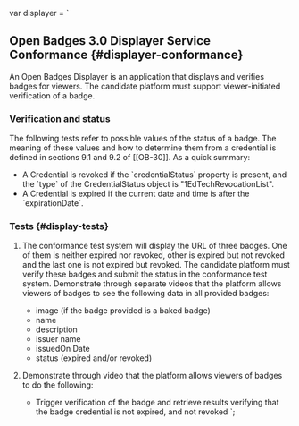 var displayer = `

## Open Badges 3.0 Displayer Service Conformance {#displayer-conformance}

An Open Badges Displayer is an application that displays and verifies badges for viewers. The candidate platform must support viewer-initiated verification of a badge.

### Verification and status

The following tests refer to possible values of the status of a badge. The meaning of these values and how to determine them from a credential is defined in sections 9.1 and 9.2 of [[OB-30]]. As a quick summary:

   - A Credential is revoked if the \`credentialStatus\` property is present, and the \`type\` of the CredentialStatus object is "1EdTechRevocationList".
   - A Credential is expired if the current date and time is after the \`expirationDate\`.

### Tests {#display-tests}

1. The conformance test system will display the URL of three badges. One of them is neither expired nor revoked, other is expired but not revoked and the last one is not expired but revoked. The candidate platform must verify these  badges and submit the status in the conformance test system. Demonstrate through separate videos that the platform allows viewers of badges to see the following data in all provided badges:

   - image (if the badge provided is a baked badge)
   - name
   - description
   - issuer name
   - issuedOn Date
   - status (expired and/or revoked)

1. Demonstrate through video that the platform allows viewers of badges to do the following:
   - Trigger verification of the badge and retrieve results verifying that the badge credential is not expired, and not revoked
`;
